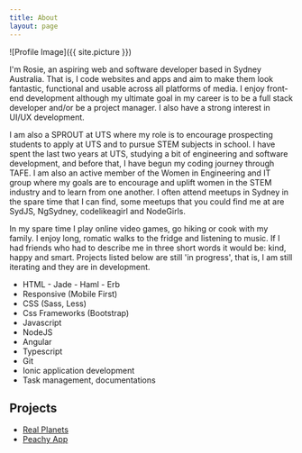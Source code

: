 ```yaml
---
title: About
layout: page
---
```

![Profile Image]({{ site.picture }})

<p>
	I'm Rosie, an aspiring web and software developer based in Sydney Australia. That is, I code websites and apps and aim to make them look fantastic, functional and usable across all platforms of media. I enjoy front-end development although my ultimate goal in my career is to be a full stack developer and/or be a project manager.  I also have a strong interest in UI/UX development.
</p>

<p> 
	I am also a SPROUT at UTS where my role is to encourage prospecting students to apply at UTS and to pursue STEM subjects in school. I have spent the last two years at UTS, studying a bit of engineering and software development, and before that, I have begun my coding journey through TAFE. I am also an active member of the Women in Engineering and IT group where my goals are to encourage and uplift women in the STEM industry and to learn from one another. I often attend meetups in Sydney in the spare time that I can find, some meetups that you could find me at are SydJS, NgSydney, codelikeagirl and NodeGirls. 
</p>

<p> 
	In my spare time I play online video games, go hiking or cook with my family. I enjoy long, romatic walks to the fridge and listening to music. If I had friends who had to describe me in three short words it would be: kind, happy and smart. Projects listed below are still 'in progress', that is, I am still iterating and they are in development.
</p>

<ul class="skill-list">
	<li>HTML - Jade - Haml - Erb</li>
	<li>Responsive (Mobile First)</li>
	<li>CSS (Sass, Less)</li>
	<li>Css Frameworks (Bootstrap)</li>
	<li>Javascript</li>
	<li>NodeJS</li>
	<li>Angular</li>
	<li>Typescript</li>
	<li>Git</li>
	<li>Ionic application development</li>
	<li>Task management, documentations</li>
</ul>

<h2>Projects</h2>

<ul>
	<li><a href="https://github.com/developerpeachy/RealPlanets">Real Planets</a></li>
	<li><a href="https://github.com/developerpeachy/Peachy-App">Peachy App</a></li>
</ul>